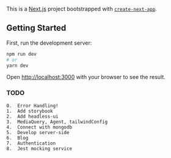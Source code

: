 This is a [Next.js](https://nextjs.org/) project bootstrapped with [`create-next-app`](https://github.com/vercel/next.js/tree/canary/packages/create-next-app).

## Getting Started

First, run the development server:

```bash
npm run dev
# or
yarn dev
```

Open [http://localhost:3000](http://localhost:3000) with your browser to see the result.

### TODO
	0.	Error Handling!
	1.	Add storybook
	2.	Add headless-ui
	3.	MediaQuery, Agent, tailwindConfig
	4.	Connect with mongodb
	5.	Develop server-side
	6.	Blog
	7.	Authentication
	8.	Jest mocking service
	